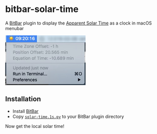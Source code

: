 bitbar-solar-time
=================


A [BitBar](https://github.com/matryer/bitbar) plugin to display the
[Apparent Solar Time](https://en.wikipedia.org/wiki/Solar_time#Apparent_solar_time) as a clock in
macOS menubar

![Screenshot](https://github.com/XanderLeaDaren/bitbar-solar-time/blob/master/bitbar_solar-time.jpg?raw=true)


Installation
------------

- Install [BitBar](https://getbitbar.com/)
- Copy [`solar-time.1s.py`](https://github.com/XanderLeaDaren/bitbar-solar-time/raw/master/solar-time.1s.py) to your BitBar plugin directory

Now get the local solar time!
